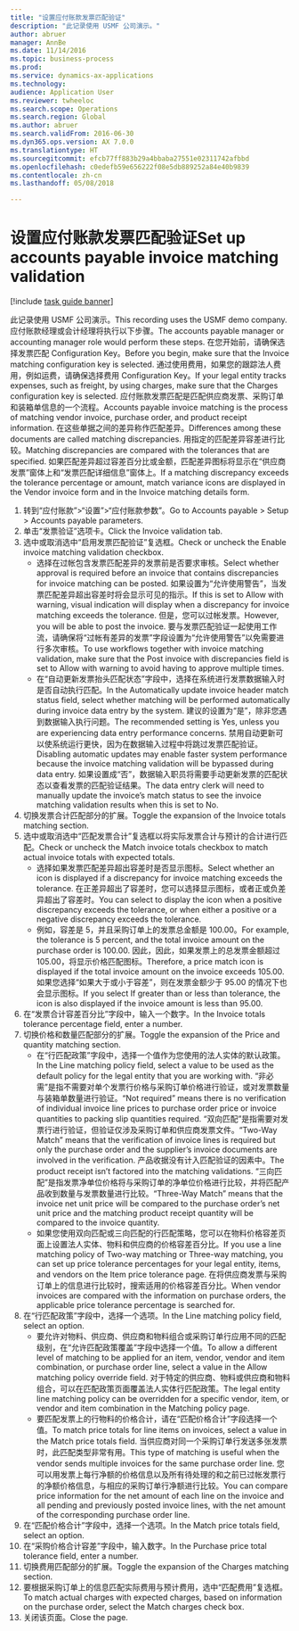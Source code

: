 ```yaml
--- 
title: "设置应付账款发票匹配验证"
description: "此记录使用 USMF 公司演示。"
author: abruer
manager: AnnBe
ms.date: 11/14/2016
ms.topic: business-process
ms.prod: 
ms.service: dynamics-ax-applications
ms.technology: 
audience: Application User
ms.reviewer: twheeloc
ms.search.scope: Operations
ms.search.region: Global
ms.author: abruer
ms.search.validFrom: 2016-06-30
ms.dyn365.ops.version: AX 7.0.0
ms.translationtype: HT
ms.sourcegitcommit: efcb77ff883b29a4bbaba27551e02311742afbbd
ms.openlocfilehash: c0edefb59e656222f08e5db889252a84e40b9839
ms.contentlocale: zh-cn
ms.lasthandoff: 05/08/2018

---
```


# <a name="set-up-accounts-payable-invoice-matching-validation"></a><span data-ttu-id="75ab2-103">设置应付账款发票匹配验证</span><span class="sxs-lookup"><span data-stu-id="75ab2-103">Set up accounts payable invoice matching validation</span></span>

[!include [task guide banner](../../includes/task-guide-banner.md)]

<span data-ttu-id="75ab2-104">此记录使用 USMF 公司演示。</span><span class="sxs-lookup"><span data-stu-id="75ab2-104">This recording uses the USMF demo company.</span></span> <span data-ttu-id="75ab2-105">应付账款经理或会计经理将执行以下步骤。</span><span class="sxs-lookup"><span data-stu-id="75ab2-105">The accounts payable manager or accounting manager role would perform these steps.</span></span> <span data-ttu-id="75ab2-106">在您开始前，请确保选择发票匹配 Configuration Key。</span><span class="sxs-lookup"><span data-stu-id="75ab2-106">Before you begin, make sure that the Invoice matching configuration key is selected.</span></span> <span data-ttu-id="75ab2-107">通过使用费用，如果您的跟踪法人费用，例如运费，请确保选择费用 Configuration Key。</span><span class="sxs-lookup"><span data-stu-id="75ab2-107">If your legal entity tracks expenses, such as freight, by using charges, make sure that the Charges configuration key is selected.</span></span>  <span data-ttu-id="75ab2-108">应付账款发票匹配是匹配供应商发票、采购订单和装箱单信息的一个流程。</span><span class="sxs-lookup"><span data-stu-id="75ab2-108">Accounts payable invoice matching is the process of matching vendor invoice, purchase order, and product receipt information.</span></span> <span data-ttu-id="75ab2-109">在这些单据之间的差异称作匹配差异。</span><span class="sxs-lookup"><span data-stu-id="75ab2-109">Differences among these documents are called matching discrepancies.</span></span> <span data-ttu-id="75ab2-110">用指定的匹配差异容差进行比较。</span><span class="sxs-lookup"><span data-stu-id="75ab2-110">Matching discrepancies are compared with the tolerances that are specified.</span></span> <span data-ttu-id="75ab2-111">如果匹配差异超过容差百分比或金额，匹配差异图标将显示在“供应商发票”窗体上和“发票匹配详细信息”窗体上。</span><span class="sxs-lookup"><span data-stu-id="75ab2-111">If a matching discrepancy exceeds the tolerance percentage or amount, match variance icons are displayed in the Vendor invoice form and in the Invoice matching details form.</span></span>

1. <span data-ttu-id="75ab2-112">转到“应付账款”>“设置”>“应付账款参数”。</span><span class="sxs-lookup"><span data-stu-id="75ab2-112">Go to Accounts payable > Setup > Accounts payable parameters.</span></span>
2. <span data-ttu-id="75ab2-113">单击“发票验证”选项卡。</span><span class="sxs-lookup"><span data-stu-id="75ab2-113">Click the Invoice validation tab.</span></span>
3. <span data-ttu-id="75ab2-114">选中或取消选中“启用发票匹配验证”复选框。</span><span class="sxs-lookup"><span data-stu-id="75ab2-114">Check or uncheck the Enable invoice matching validation checkbox.</span></span>
    * <span data-ttu-id="75ab2-115">选择在过帐包含发票匹配差异的发票前是否要求审核。</span><span class="sxs-lookup"><span data-stu-id="75ab2-115">Select whether approval is required before an invoice that contains discrepancies for invoice matching can be posted.</span></span> <span data-ttu-id="75ab2-116">如果设置为“允许使用警告”，当发票匹配差异超出容差时将会显示可见的指示。</span><span class="sxs-lookup"><span data-stu-id="75ab2-116">If this is set to Allow with warning, visual indication will display when a discrepancy for invoice matching exceeds the tolerance.</span></span> <span data-ttu-id="75ab2-117">但是，您可以过帐发票。</span><span class="sxs-lookup"><span data-stu-id="75ab2-117">However, you will be able to post the invoice.</span></span> <span data-ttu-id="75ab2-118">要与发票匹配验证一起使用工作流，请确保将“过帐有差异的发票”字段设置为“允许使用警告”以免需要进行多次审核。</span><span class="sxs-lookup"><span data-stu-id="75ab2-118">To use workflows together with invoice matching validation, make sure that the Post invoice with discrepancies field is set to Allow with warning to avoid having to approve multiple times.</span></span>  
    * <span data-ttu-id="75ab2-119">在“自动更新发票抬头匹配状态”字段中，选择在系统进行发票数据输入时是否自动执行匹配。</span><span class="sxs-lookup"><span data-stu-id="75ab2-119">In the Automatically update invoice header match status field, select whether matching will be performed automatically during invoice data entry by the system.</span></span> <span data-ttu-id="75ab2-120">建议的设置为“是”，除非您遇到数据输入执行问题。</span><span class="sxs-lookup"><span data-stu-id="75ab2-120">The recommended setting is Yes, unless you are experiencing data entry performance concerns.</span></span> <span data-ttu-id="75ab2-121">禁用自动更新可以使系统运行更快，因为在数据输入过程中将跳过发票匹配验证。</span><span class="sxs-lookup"><span data-stu-id="75ab2-121">Disabling automatic updates may enable faster system performance because the invoice matching validation will be bypassed during data entry.</span></span> <span data-ttu-id="75ab2-122">如果设置成“否”，数据输入职员将需要手动更新发票的匹配状态以查看发票的匹配验证结果。</span><span class="sxs-lookup"><span data-stu-id="75ab2-122">The data entry clerk will need to manually update the invoice’s match status to see the invoice matching validation results when this is set to No.</span></span>  
4. <span data-ttu-id="75ab2-123">切换发票合计匹配部分的扩展。</span><span class="sxs-lookup"><span data-stu-id="75ab2-123">Toggle the expansion of the Invoice totals matching section.</span></span>
5. <span data-ttu-id="75ab2-124">选中或取消选中“匹配发票合计”复选框以将实际发票合计与预计的合计进行匹配。</span><span class="sxs-lookup"><span data-stu-id="75ab2-124">Check or uncheck the Match invoice totals checkbox to match actual invoice totals with expected totals.</span></span>
    * <span data-ttu-id="75ab2-125">选择如果发票匹配差异超出容差时是否显示图标。</span><span class="sxs-lookup"><span data-stu-id="75ab2-125">Select whether an icon is displayed if a discrepancy for invoice matching exceeds the tolerance.</span></span> <span data-ttu-id="75ab2-126">在正差异超出了容差时，您可以选择显示图标，或者正或负差异超出了容差时。</span><span class="sxs-lookup"><span data-stu-id="75ab2-126">You can select to display the icon when a positive discrepancy exceeds the tolerance, or when either a positive or a negative discrepancy exceeds the tolerance.</span></span>  
    * <span data-ttu-id="75ab2-127">例如，容差是 5，并且采购订单上的发票总金额是 100.00。</span><span class="sxs-lookup"><span data-stu-id="75ab2-127">For example, the tolerance is 5 percent, and the total invoice amount on the purchase order is 100.00.</span></span> <span data-ttu-id="75ab2-128">因此，因此，如果发票上的总发票金额超过 105.00，将显示价格匹配图标。</span><span class="sxs-lookup"><span data-stu-id="75ab2-128">Therefore, a price match icon is displayed if the total invoice amount on the invoice exceeds 105.00.</span></span> <span data-ttu-id="75ab2-129">如果您选择“如果大于或小于容差”，则在发票金额少于 95.00 的情况下也会显示图标。</span><span class="sxs-lookup"><span data-stu-id="75ab2-129">If you select If greater than or less than tolerance, the icon is also displayed if the invoice amount is less than 95.00.</span></span>  
6. <span data-ttu-id="75ab2-130">在“发票合计容差百分比”字段中，输入一个数字。</span><span class="sxs-lookup"><span data-stu-id="75ab2-130">In the Invoice totals tolerance percentage field, enter a number.</span></span>
7. <span data-ttu-id="75ab2-131">切换价格和数量匹配部分的扩展。</span><span class="sxs-lookup"><span data-stu-id="75ab2-131">Toggle the expansion of the Price and quantity matching section.</span></span>
    * <span data-ttu-id="75ab2-132">在“行匹配政策”字段中，选择一个值作为您使用的法人实体的默认政策。</span><span class="sxs-lookup"><span data-stu-id="75ab2-132">In the Line matching policy field, select a value to be used as the default policy for the legal entity that you are working with.</span></span> <span data-ttu-id="75ab2-133">“非必需”是指不需要对单个发票行价格与采购订单价格进行验证，或对发票数量与装箱单数量进行验证。</span><span class="sxs-lookup"><span data-stu-id="75ab2-133">“Not required” means there is no verification of individual invoice line prices to purchase order price or invoice quantities to packing slip quantities required.</span></span> <span data-ttu-id="75ab2-134">“双向匹配”是指需要对发票行进行验证，但验证仅涉及采购订单和供应商发票文件。</span><span class="sxs-lookup"><span data-stu-id="75ab2-134">“Two-Way Match” means that the verification of invoice lines is required but only the purchase order and the supplier’s invoice documents are involved in the verification.</span></span> <span data-ttu-id="75ab2-135">产品收据没有计入匹配验证的因素中。</span><span class="sxs-lookup"><span data-stu-id="75ab2-135">The product receipt isn’t factored into the matching validations.</span></span> <span data-ttu-id="75ab2-136">“三向匹配”是指发票净单位价格将与采购订单的净单位价格进行比较，并将匹配产品收到数量与发票数量进行比较。</span><span class="sxs-lookup"><span data-stu-id="75ab2-136">“Three-Way Match” means that the invoice net unit price will be compared to the purchase order’s net unit price and the matching product receipt quantity will be compared to the invoice quantity.</span></span>  
    * <span data-ttu-id="75ab2-137">如果您使用双向匹配或三向匹配的行匹配策略，您可以在物料价格容差页面上设置法人实体、物料和供应商的价格容差百分比。</span><span class="sxs-lookup"><span data-stu-id="75ab2-137">If you use a line matching policy of Two-way matching or Three-way matching, you can set up price tolerance percentages for your legal entity, items, and vendors on the Item price tolerance page.</span></span> <span data-ttu-id="75ab2-138">在将供应商发票与采购订单上的信息进行比较时，搜索适用的价格容差百分比。</span><span class="sxs-lookup"><span data-stu-id="75ab2-138">When vendor invoices are compared with the information on purchase orders, the applicable price tolerance percentage is searched for.</span></span>  
8. <span data-ttu-id="75ab2-139">在“行匹配政策”字段中，选择一个选项。</span><span class="sxs-lookup"><span data-stu-id="75ab2-139">In the Line matching policy field, select an option.</span></span>
    * <span data-ttu-id="75ab2-140">要允许对物料、供应商、供应商和物料组合或采购订单行应用不同的匹配级别，在“允许匹配政策覆盖”字段中选择一个值。</span><span class="sxs-lookup"><span data-stu-id="75ab2-140">To allow a different level of matching to be applied for an item, vendor, vendor and item combination, or purchase order line, select a value in the Allow matching policy override field.</span></span> <span data-ttu-id="75ab2-141">对于特定的供应商、物料或供应商和物料组合，可以在匹配政策页面覆盖法人实体行匹配政策。</span><span class="sxs-lookup"><span data-stu-id="75ab2-141">The legal entity line matching policy can be overridden for a specific vendor, item, or vendor and item combination in the Matching policy page.</span></span>  
    * <span data-ttu-id="75ab2-142">要匹配发票上的行物料的价格合计，请在“匹配价格合计”字段选择一个值。</span><span class="sxs-lookup"><span data-stu-id="75ab2-142">To match price totals for line items on invoices, select a value in the Match price totals field.</span></span> <span data-ttu-id="75ab2-143">当供应商对同一个采购订单行发送多张发票时，此匹配类型非常有用。</span><span class="sxs-lookup"><span data-stu-id="75ab2-143">This type of matching is useful when the vendor sends multiple invoices for the same purchase order line.</span></span> <span data-ttu-id="75ab2-144">您可以用发票上每行净额的价格信息以及所有待处理的和之前已过帐发票行的净额价格信息，与相应的采购订单行净额进行比较。</span><span class="sxs-lookup"><span data-stu-id="75ab2-144">You can compare price information for the net amount of each line on the invoice and all pending and previously posted invoice lines, with the net amount of the corresponding purchase order line.</span></span>  
9. <span data-ttu-id="75ab2-145">在“匹配价格合计”字段中，选择一个选项。</span><span class="sxs-lookup"><span data-stu-id="75ab2-145">In the Match price totals field, select an option.</span></span>
10. <span data-ttu-id="75ab2-146">在“采购价格合计容差”字段中，输入数字。</span><span class="sxs-lookup"><span data-stu-id="75ab2-146">In the Purchase price total tolerance field, enter a number.</span></span>
11. <span data-ttu-id="75ab2-147">切换费用匹配部分的扩展。</span><span class="sxs-lookup"><span data-stu-id="75ab2-147">Toggle the expansion of the Charges matching section.</span></span>
12. <span data-ttu-id="75ab2-148">要根据采购订单上的信息匹配实际费用与预计费用，选中“匹配费用”复选框。</span><span class="sxs-lookup"><span data-stu-id="75ab2-148">To match actual charges with expected charges, based on information on the purchase order, select the Match charges check box.</span></span>
13. <span data-ttu-id="75ab2-149">关闭该页面。</span><span class="sxs-lookup"><span data-stu-id="75ab2-149">Close the page.</span></span>


